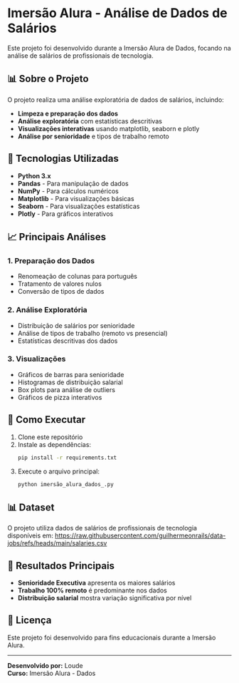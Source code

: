 # Imersão Alura - Análise de Dados de Salários

Este projeto foi desenvolvido durante a Imersão Alura de Dados, focando na análise de salários de profissionais de tecnologia.

## 📊 Sobre o Projeto

O projeto realiza uma análise exploratória de dados de salários, incluindo:

- **Limpeza e preparação dos dados**
- **Análise exploratória** com estatísticas descritivas
- **Visualizações interativas** usando matplotlib, seaborn e plotly
- **Análise por senioridade** e tipos de trabalho remoto

## 🔧 Tecnologias Utilizadas

- **Python 3.x**
- **Pandas** - Para manipulação de dados
- **NumPy** - Para cálculos numéricos
- **Matplotlib** - Para visualizações básicas
- **Seaborn** - Para visualizações estatísticas
- **Plotly** - Para gráficos interativos

## 📈 Principais Análises

### 1. Preparação dos Dados
- Renomeação de colunas para português
- Tratamento de valores nulos
- Conversão de tipos de dados

### 2. Análise Exploratória
- Distribuição de salários por senioridade
- Análise de tipos de trabalho (remoto vs presencial)
- Estatísticas descritivas dos dados

### 3. Visualizações
- Gráficos de barras para senioridade
- Histogramas de distribuição salarial
- Box plots para análise de outliers
- Gráficos de pizza interativos

## 🚀 Como Executar

1. Clone este repositório
2. Instale as dependências:
   ```bash
   pip install -r requirements.txt
   ```
3. Execute o arquivo principal:
   ```bash
   python imersão_alura_dados_.py
   ```

## 📊 Dataset

O projeto utiliza dados de salários de profissionais de tecnologia disponíveis em:
https://raw.githubusercontent.com/guilhermeonrails/data-jobs/refs/heads/main/salaries.csv

## 🎯 Resultados Principais

- **Senioridade Executiva** apresenta os maiores salários
- **Trabalho 100% remoto** é predominante nos dados
- **Distribuição salarial** mostra variação significativa por nível

## 📝 Licença

Este projeto foi desenvolvido para fins educacionais durante a Imersão Alura.

---

**Desenvolvido por:** Loude  
**Curso:** Imersão Alura - Dados
